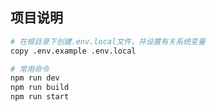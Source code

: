 ## 项目说明

```bash
# 在根目录下创建.env.local文件，并设置有关系统变量
copy .env.example .env.local

# 常用命令
npm run dev
npm run build
npm run start
```
